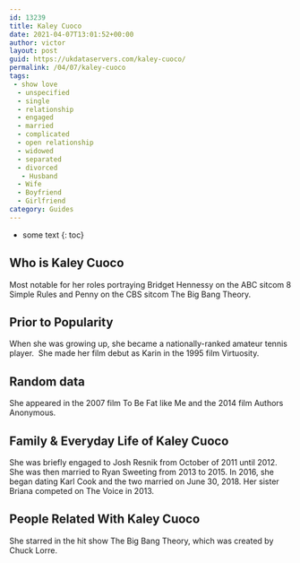 ```yaml
---
id: 13239
title: Kaley Cuoco
date: 2021-04-07T13:01:52+00:00
author: victor
layout: post
guid: https://ukdataservers.com/kaley-cuoco/
permalink: /04/07/kaley-cuoco
tags:
 - show love
  - unspecified
  - single
  - relationship
  - engaged
  - married
  - complicated
  - open relationship
  - widowed
  - separated
  - divorced
   - Husband
  - Wife
  - Boyfriend
  - Girlfriend
category: Guides
---
```


* some text
{: toc}


## Who is Kaley Cuoco



Most notable for her roles portraying Bridget Hennessy on the ABC sitcom 8 Simple Rules and Penny on the CBS sitcom The Big Bang Theory.

                
                
                
## Prior to Popularity



When she was growing up, she became a nationally-ranked amateur tennis player.  She made her film debut as Karin in the 1995 film Virtuosity.

                
                
                
## Random data



She appeared in the 2007 film To Be Fat like Me and the 2014 film Authors Anonymous.

                
                
                
## Family & Everyday Life of Kaley Cuoco



She was briefly engaged to Josh Resnik from October of 2011 until 2012. She was then married to Ryan Sweeting from 2013 to 2015. In 2016, she began dating Karl Cook and the two married on June 30, 2018. Her sister Briana competed on The Voice in 2013.

                
                
                
## People Related With Kaley Cuoco



She starred in the hit show The Big Bang Theory, which was created by Chuck Lorre.

                
              
            
          
          
          